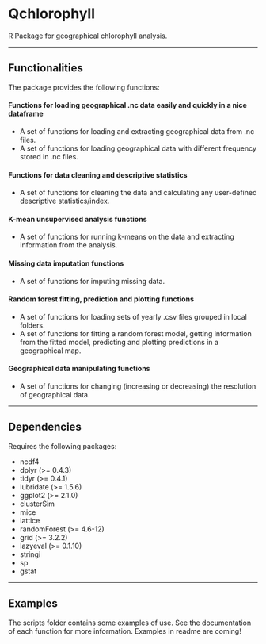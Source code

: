 # Qchlorophyll

R Package for geographical chlorophyll analysis.

---

## Functionalities
The package provides the following functions:

####  Functions for loading geographical .nc data easily and quickly in a nice dataframe

- A set of functions for loading and extracting geographical data from .nc files.
- A set of functions for loading geographical data with different frequency stored in .nc files.

#### Functions for data cleaning and descriptive statistics

- A set of functions for cleaning the data and calculating any user-defined descriptive statistics/index.

#### K-mean unsupervised analysis functions

- A set of functions for running k-means on the data and extracting information from the analysis.

#### Missing data imputation functions

- A set of functions for imputing missing data. 

#### Random forest fitting, prediction and plotting functions

- A set of functions for loading sets of yearly .csv files grouped in local folders.
- A set of functions for fitting a random forest model, getting information from the fitted model, predicting and plotting predictions in a geographical map.

#### Geographical data manipulating functions

- A set of functions for changing (increasing or decreasing) the resolution of geographical data.

---

## Dependencies
Requires the following packages:

- ncdf4
- dplyr (>= 0.4.3)
- tidyr (>= 0.4.1)
- lubridate (>= 1.5.6)
- ggplot2 (>= 2.1.0)
- clusterSim
- mice
- lattice
- randomForest (>= 4.6-12)
- grid (>= 3.2.2)
- lazyeval (>= 0.1.10)
- stringi
- sp
- gstat

 
 ---
 
## Examples
The scripts folder contains some examples of use.
See the documentation of each function for more information. Examples in readme are coming!
